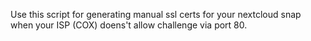 Use this script for generating manual ssl certs for your nextcloud snap when your ISP (COX) doens't allow challenge via port 80.
